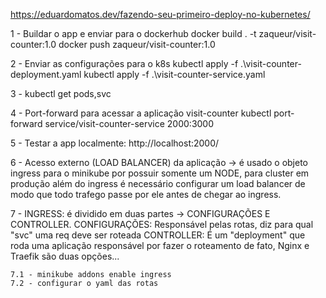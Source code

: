 
https://eduardomatos.dev/fazendo-seu-primeiro-deploy-no-kubernetes/

1 - Buildar o app e enviar para o dockerhub
    docker build . -t zaqueur/visit-counter:1.0
    docker push zaqueur/visit-counter:1.0

2 - Enviar as configurações para o k8s
    kubectl apply -f .\visit-counter-deployment.yaml
    kubectl apply -f .\visit-counter-service.yaml

3 - kubectl get pods,svc

4 - Port-forward para acessar a aplicação visit-counter
kubectl port-forward service/visit-counter-service 2000:3000

5 - Testar a app localmente: http://localhost:2000/

6 - Acesso externo (LOAD BALANCER) da aplicação -> é usado o objeto ingress para o minikube por 
possuir somente um NODE, para cluster em produção além do ingress é necessário configurar 
um load balancer de modo que todo trafego passe por ele antes de chegar ao ingress.

7 - INGRESS: é dividido em duas partes -> CONFIGURAÇÕES E CONTROLLER.
    CONFIGURAÇÕES: Responsável pelas rotas, diz para qual "svc" uma req deve ser roteada
    CONTROLLER: É um "deployment" que roda uma aplicação responsável por fazer o roteamento de fato,
                Nginx e Traefik são duas opções... 
    
    7.1 - minikube addons enable ingress
    7.2 - configurar o yaml das rotas